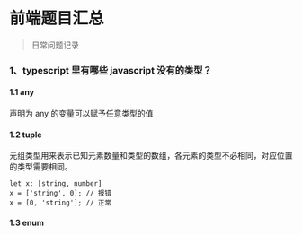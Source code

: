 # 前端题目汇总
> 日常问题记录

### 1、typescript 里有哪些 javascript 没有的类型？
#### 1.1 any
声明为 any 的变量可以赋予任意类型的值
#### 1.2 tuple
元组类型用来表示已知元素数量和类型的数组，各元素的类型不必相同，对应位置的类型需要相同。
```
let x: [string, number]
x = ['string', 0]; // 报错
x = [0, 'string']; // 正常
```
#### 1.3  enum





